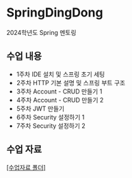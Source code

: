 # SpringDingDong
2024학년도 Spring 멘토링
## 수업 내용
- 1주차 IDE 설치 및 스프링 초기 세팅
- 2주차 HTTP 기본 설명 및 스프링 부트 구조
- 3주차 Account - CRUD 만들기 1
- 4주차 Account - CRUD 만들기 2
- 5주차 JWT 만들기
- 6주차 Security 설정하기 1
- 7주차 Security 설정하기 2
## 수업 자료
[[수업자료 폴더]](https://drive.google.com/drive/folders/1TvTNgmAFvCu_FLO352SlnUM3XlB0ixyH?usp=sharing)
